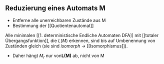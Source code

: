 ## Reduzierung eines Automats M
- Entferne alle unerreichbaren Zustände aus M
- Bestimmung der [[Quotientenautomat]]

Alle minimalen [[1. deterministische Endliche Automaten DFA]] mit [[totaler Übergangsfunktion]], die $L(M)$ erkennen, sind bis
auf Umbenennung von Zuständen gleich (sie sind *isomorph* -> [[Isomorphismus]]). 
- Daher hängt $M_{r}$ nur von**L(M)** ab, nicht von M